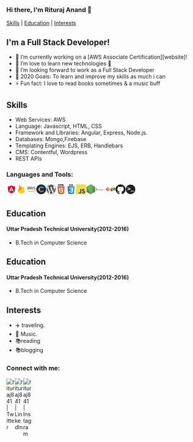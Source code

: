 ### Hi there, I'm Rituraj Anand 👋
[Skills](#Skills) | [Education](#Education) | [Interests](#Interests)


## I'm a Full Stack Developer!

- 🔭 I’m currently working on a [AWS Associate Certification][website]!
- 🌱 I’m love to learn new technologies 🤣
- 👯 I’m looking forward to work as a Full Stack Developer
- 🥅 2020 Goals: To learn and improve my skills as much i can
- ⚡ Fun fact: I love to read books sometimes & a music buff

<a name="Skills"></a>

## Skills

- Web Services: AWS
- Language: Javascript, HTML, CSS
- Framework and Libraries: Angular, Express, Node.js.
- Databases: Mongo,Firebase
- Templating Engines: EJS, ERB, Handlebars
- CMS: Contentful, Wordpress
- REST APIs 


### Languages and Tools:

<img align="left" alt="Angular" width="26px" src="https://raw.githubusercontent.com/github/explore/80688e429a7d4ef2fca1e82350fe8e3517d3494d/topics/angular/angular.png" />
<img align="left" alt="aws" width="26px" src="https://raw.githubusercontent.com/github/explore/80688e429a7d4ef2fca1e82350fe8e3517d3494d/topics/firebase/firebase.png" />
<img align="left" alt="Firebase" width="26px" src="https://raw.githubusercontent.com/github/explore/80688e429a7d4ef2fca1e82350fe8e3517d3494d/topics/aws/aws.png" />
<img align="left" alt="wordpress" width="26px" src="https://raw.githubusercontent.com/github/explore/80688e429a7d4ef2fca1e82350fe8e3517d3494d/topics/contentful/contentful.png" />
<img align="left" alt="Contentful" width="26px" src="https://raw.githubusercontent.com/github/explore/80688e429a7d4ef2fca1e82350fe8e3517d3494d/topics/wordpress/wordpress.png" />
<img align="left" alt="HTML5" width="26px" src="https://raw.githubusercontent.com/github/explore/80688e429a7d4ef2fca1e82350fe8e3517d3494d/topics/html/html.png" />
<img align="left" alt="CSS3" width="26px" src="https://raw.githubusercontent.com/github/explore/80688e429a7d4ef2fca1e82350fe8e3517d3494d/topics/css/css.png" />
<img align="left" alt="JavaScript" width="26px" src="https://raw.githubusercontent.com/github/explore/80688e429a7d4ef2fca1e82350fe8e3517d3494d/topics/javascript/javascript.png" />
<img align="left" alt="Node.js" width="26px" src="https://raw.githubusercontent.com/github/explore/80688e429a7d4ef2fca1e82350fe8e3517d3494d/topics/nodejs/nodejs.png" />
<img align="left" alt="MongoDB" width="26px" src="https://raw.githubusercontent.com/github/explore/80688e429a7d4ef2fca1e82350fe8e3517d3494d/topics/mongodb/mongodb.png" />
<img align="left" alt="Git" width="26px" src="https://raw.githubusercontent.com/github/explore/80688e429a7d4ef2fca1e82350fe8e3517d3494d/topics/git/git.png" />
<img align="left" alt="GitHub" width="26px" src="https://raw.githubusercontent.com/github/explore/78df643247d429f6cc873026c0622819ad797942/topics/github/github.png" />
<img align="left" alt="Terminal" width="26px" src="https://raw.githubusercontent.com/github/explore/80688e429a7d4ef2fca1e82350fe8e3517d3494d/topics/terminal/terminal.png" />

<br />
<br />

## Education

#### Uttar Pradesh Technical University(2012-2016)  
- B.Tech in Computer Science
## Education

#### Uttar Pradesh Technical University(2012-2016)  
- B.Tech in Computer Science

## Interests

- :airplane: traveling.
- :musical_note: Music.
- :books:reading
- :books:blogging
### Connect with me:

[<img align="left" alt="rituraj841 | Twitter" width="22px" src="https://cdn.jsdelivr.net/npm/simple-icons@v3/icons/twitter.svg" />][twitter]
[<img align="left" alt="rituraj841 | LinkedIn" width="22px" src="https://cdn.jsdelivr.net/npm/simple-icons@v3/icons/linkedin.svg" />][linkedin]
[<img align="left" alt="rituraj841 | Instagram" width="22px" src="https://cdn.jsdelivr.net/npm/simple-icons@v3/icons/instagram.svg" />][instagram]

<br />


[twitter]: https://twitter.com/notsogyani
[instagram]: https://instagram.com/notsogyani
[linkedin]: https://www.linkedin.com/in/rituraj-anand/

